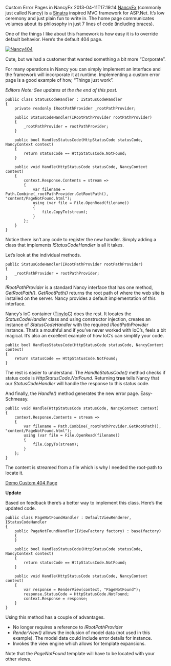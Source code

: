 Custom Error Pages in NancyFx
2013-04-11T17:19:14
[NancyFx](http://nancyfx.org) (commonly just called Nancy) is a [Sinatra](http://en.wikipedia.org/wiki/Sinatra_(software)) inspired MVC framework for ASP.Net. It’s low ceremony and just plain fun to write in. The home page communicates volumes about its philosophy in just 7 lines of code (including braces).

One of the things I like about this framework is how easy it is to override default behavior. Here’s the default 404 page.

[![Nancy404](http://mike-ward.net/content/images/blog/Windows-Live-Writer/Custom-Error-Pages_F75F/Nancy404_thumb.png)](http://mike-ward.net/content/images/blog/Windows-Live-Writer/Custom-Error-Pages_F75F/Nancy404_2.png)

Cute, but we had a customer that wanted something a bit more “Corporate”.

For many operations in Nancy you can simply implement an interface and the framework will incorporate it at runtime. Implementing a custom error page is a good example of how, “Things just work”.

_Editors Note: See updates at the the end of this post._
    
    public class StatusCodeHandler : IStatusCodeHandler  
    {  
        private readonly IRootPathProvider _rootPathProvider;  
      
        public StatusCodeHandler(IRootPathProvider rootPathProvider)  
        {  
            _rootPathProvider = rootPathProvider;  
        }  
      
        public bool HandlesStatusCode(HttpStatusCode statusCode, NancyContext context)  
        {  
            return statusCode == HttpStatusCode.NotFound;  
        }  
      
        public void Handle(HttpStatusCode statusCode, NancyContext context)  
        {  
            context.Response.Contents = stream =>  
            {  
                var filename = Path.Combine(_rootPathProvider.GetRootPath(), "content/PageNotFound.html");  
                using (var file = File.OpenRead(filename))  
                {  
                    file.CopyTo(stream);  
                }  
            };  
        }  
    }

  


Notice there isn’t any code to register the new handler. Simply adding a class that implements _IStatusCodeHandler_ is all it takes. 

Let’s look at the individual methods.
    
    public StatusCodeHandler(IRootPathProvider rootPathProvider)  
    {  
        _rootPathProvider = rootPathProvider;  
    }

  


_IRootPathProvider_ is a standard Nancy interface that has one method, _GetRootPath()_. _GetRootPath()_ returns the root path of where the web site is installed on the server. Nancy provides a default implementation of this interface.

Nancy’s IoC container ([TinyIoC](https://github.com/grumpydev/TinyIoC)) does the rest. It locates the _StatusCodeHandler_ class and using constructor injection, creates an instance of _StatusCodeHandler_ with the required _IRootPathProvider_ instance. That’s a mouthful and if you’ve never worked with IoC’s, feels a bit magical. It’s also an excellent example of how IoC’s can simplify your code.
    
    public bool HandlesStatusCode(HttpStatusCode statusCode, NancyContext context)  
    {  
        return statusCode == HttpStatusCode.NotFound;  
    }

  


The rest is easier to understand. The _HandleStatusCode()_ method checks if status code is _HttpStatusCode.NotFound_. Returning **true** tells Nancy that our _StatusCodeHandler_ will handle the response to this status code.

And finally, the _Handle()_ method generates the new error page. Easy-Schmeasy.
    
    public void Handle(HttpStatusCode statusCode, NancyContext context)  
    {  
        context.Response.Contents = stream =>  
        {  
            var filename = Path.Combine(_rootPathProvider.GetRootPath(), "content/PageNotFound.html");  
            using (var file = File.OpenRead(filename))  
            {  
                file.CopyTo(stream);  
            }  
        };  
    }

  


The content is streamed from a file which is why I needed the root-path to locate it.

[Demo Custom 404 Page](http://mike-ward.net/error)

**Update**

Based on feedback there’s a better way to implement this class. Here’s the updated code.
    
    public class PageNotFoundHandler : DefaultViewRenderer, IStatusCodeHandler  
    {  
        public PageNotFoundHandler(IViewFactory factory) : base(factory)  
        {  
        }  
      
        public bool HandlesStatusCode(HttpStatusCode statusCode, NancyContext context)  
        {  
            return statusCode == HttpStatusCode.NotFound;  
        }  
      
        public void Handle(HttpStatusCode statusCode, NancyContext context)  
        {  
            var response = RenderView(context, "PageNotFound");  
            response.StatusCode = HttpStatusCode.NotFound;  
            context.Response = response;  
        }  
    }

  


Using this method has a couple of advantages. 

  * No longer requires a reference to _IRootPathProvider_
  * _RenderView()_ allows the inclusion of model data (not used in this example). The model data could include error details for instance. 
  * Invokes the view engine which allows for template expansions.

Note that the _PageNotFound_ template will have to be located with your other views.
